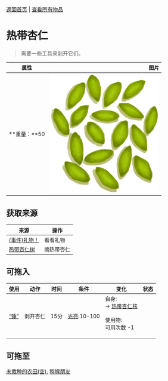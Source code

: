 [返回首页](index.md)   |  [查看所有物品](object.md)
# 热带杏仁  
> 需要一些工具来剥开它们。  
  
  属性  |   图片   
 ----  |  ----:   
 **重量：**50  |  ![](Sprite/TropicalAlmond.png)   
  
## 获取来源  
来源  |  操作  
----  |  ----  
[(事件)礼物！](Event_MacaqueFriendGift.md)  |  看看礼物  
[热带杏仁树](TropicalAlmondTree.md)  |  摘热带杏仁  
## 可拖入  
使用  |  动作  |  时间  |  条件  |  变化  |  状态  
----  |  ----  |  ----  |  ----  |  ----  |  ----  
[“锤”](tag_Hammer.md)  |  剥开杏仁  |  15分  |  [光亮](Light.md):10-100  |  自身:<br>→ [热带杏仁核](TropicalAlmondKernels.md)<br><br>使用物:<br>可用次数  -1<br><br>  |    
## 可拖至  
[未栽种的农田(空)](CropPlotEmpty.md), [猕猴朋友](MacaqueFriend.md)  
